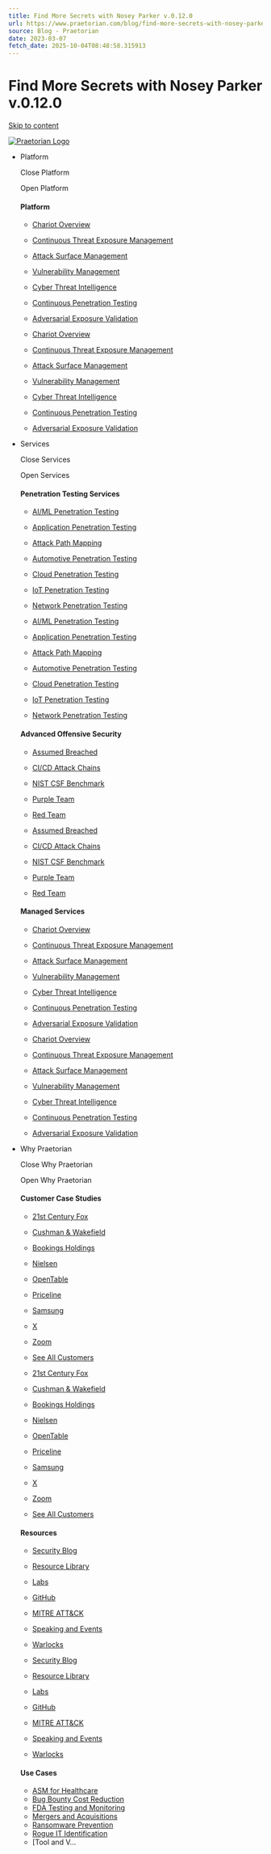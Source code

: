 ```yaml
---
title: Find More Secrets with Nosey Parker v.0.12.0
url: https://www.praetorian.com/blog/find-more-secrets-with-nosey-parker-v-0-12-0/
source: Blog - Praetorian
date: 2023-03-07
fetch_date: 2025-10-04T08:48:58.315913
---
```


# Find More Secrets with Nosey Parker v.0.12.0

[Skip to content](#content)

[![Praetorian Logo](https://www.praetorian.com/wp-content/uploads/2024/05/Praetorian-Logo-white.svg)](https://www.praetorian.com)

* Platform

   Close Platform

   Open Platform

  #### Platform

  + [Chariot Overview](https://www.praetorian.com/chariot/)
  + [Continuous Threat Exposure Management](https://www.praetorian.com/continuous-threat-exposure-management/)
  + [Attack Surface Management](https://www.praetorian.com/chariot/attack-surface-management/)
  + [Vulnerability Management](https://www.praetorian.com/chariot/vulnerability-management/)
  + [Cyber Threat Intelligence](https://www.praetorian.com/chariot/threat-intelligence/)
  + [Continuous Penetration Testing](https://www.praetorian.com/chariot/continuous-red-teaming/)
  + [Adversarial Exposure Validation](https://www.praetorian.com/chariot/breach-attack-simulation/)

  + [Chariot Overview](https://www.praetorian.com/chariot/)
  + [Continuous Threat Exposure Management](https://www.praetorian.com/continuous-threat-exposure-management/)
  + [Attack Surface Management](https://www.praetorian.com/chariot/attack-surface-management/)
  + [Vulnerability Management](https://www.praetorian.com/chariot/vulnerability-management/)
  + [Cyber Threat Intelligence](https://www.praetorian.com/chariot/threat-intelligence/)
  + [Continuous Penetration Testing](https://www.praetorian.com/chariot/continuous-red-teaming/)
  + [Adversarial Exposure Validation](https://www.praetorian.com/chariot/breach-attack-simulation/)
* Services

   Close Services

   Open Services

  #### Penetration Testing Services

  + [AI/ML Penetration Testing](https://www.praetorian.com/services/ai-ml-penetration-testing/)
  + [Application Penetration Testing](https://www.praetorian.com/services/application-penetration-testing/)
  + [Attack Path Mapping](https://www.praetorian.com/chariot/attack-path-mapping/)
  + [Automotive Penetration Testing](https://www.praetorian.com/services/automotive-penetration-testing/)
  + [Cloud Penetration Testing](https://www.praetorian.com/services/cloud-penetration-testing/)
  + [IoT Penetration Testing](https://www.praetorian.com/services/iot-penetration-testing/)
  + [Network Penetration Testing](https://www.praetorian.com/services/network-penetration-testing/)

  + [AI/ML Penetration Testing](https://www.praetorian.com/services/ai-ml-penetration-testing/)
  + [Application Penetration Testing](https://www.praetorian.com/services/application-penetration-testing/)
  + [Attack Path Mapping](https://www.praetorian.com/chariot/attack-path-mapping/)
  + [Automotive Penetration Testing](https://www.praetorian.com/services/automotive-penetration-testing/)
  + [Cloud Penetration Testing](https://www.praetorian.com/services/cloud-penetration-testing/)
  + [IoT Penetration Testing](https://www.praetorian.com/services/iot-penetration-testing/)
  + [Network Penetration Testing](https://www.praetorian.com/services/network-penetration-testing/)

  #### Advanced Offensive Security

  + [Assumed Breached](https://www.praetorian.com/services/assumed-breached-exercise/)
  + [CI/CD Attack Chains](https://www.praetorian.com/services/ci-cd-security-engagement/)
  + [NIST CSF Benchmark](https://www.praetorian.com/services/nist-csf-benchmark/)
  + [Purple Team](https://www.praetorian.com/services/purple-team/)
  + [Red Team](https://www.praetorian.com/services/red-team/)

  + [Assumed Breached](https://www.praetorian.com/services/assumed-breached-exercise/)
  + [CI/CD Attack Chains](https://www.praetorian.com/services/ci-cd-security-engagement/)
  + [NIST CSF Benchmark](https://www.praetorian.com/services/nist-csf-benchmark/)
  + [Purple Team](https://www.praetorian.com/services/purple-team/)
  + [Red Team](https://www.praetorian.com/services/red-team/)

  #### Managed Services

  + [Chariot Overview](https://www.praetorian.com/chariot/)
  + [Continuous Threat Exposure Management](https://www.praetorian.com/continuous-threat-exposure-management/)
  + [Attack Surface Management](https://www.praetorian.com/chariot/attack-surface-management/)
  + [Vulnerability Management](https://www.praetorian.com/chariot/vulnerability-management/)
  + [Cyber Threat Intelligence](https://www.praetorian.com/chariot/threat-intelligence/)
  + [Continuous Penetration Testing](https://www.praetorian.com/chariot/continuous-red-teaming/)
  + [Adversarial Exposure Validation](https://www.praetorian.com/chariot/breach-attack-simulation/)

  + [Chariot Overview](https://www.praetorian.com/chariot/)
  + [Continuous Threat Exposure Management](https://www.praetorian.com/continuous-threat-exposure-management/)
  + [Attack Surface Management](https://www.praetorian.com/chariot/attack-surface-management/)
  + [Vulnerability Management](https://www.praetorian.com/chariot/vulnerability-management/)
  + [Cyber Threat Intelligence](https://www.praetorian.com/chariot/threat-intelligence/)
  + [Continuous Penetration Testing](https://www.praetorian.com/chariot/continuous-red-teaming/)
  + [Adversarial Exposure Validation](https://www.praetorian.com/chariot/breach-attack-simulation/)
* Why Praetorian

   Close Why Praetorian

   Open Why Praetorian

  #### Customer Case Studies

  + [21st Century Fox](https://www.praetorian.com/customers/21st-century-fox/)
  + [Cushman & Wakefield](https://www.praetorian.com/customers/cushman-wakefield/)
  + [Bookings Holdings](https://www.praetorian.com/customers/bookings-holdings/)
  + [Nielsen](https://www.praetorian.com/customers/nielsen/)
  + [OpenTable](https://www.praetorian.com/customers/open-table/)
  + [Priceline](https://www.praetorian.com/customers/priceline/)
  + [Samsung](https://www.praetorian.com/customers/samsung-electronics/)
  + [X](https://www.praetorian.com/customers/x-twitter/)
  + [Zoom](https://www.praetorian.com/customers/zoom-2/)
  + [See All Customers](https://www.praetorian.com/customers/)

  + [21st Century Fox](https://www.praetorian.com/customers/21st-century-fox/)
  + [Cushman & Wakefield](https://www.praetorian.com/customers/cushman-wakefield/)
  + [Bookings Holdings](https://www.praetorian.com/customers/bookings-holdings/)
  + [Nielsen](https://www.praetorian.com/customers/nielsen/)
  + [OpenTable](https://www.praetorian.com/customers/open-table/)
  + [Priceline](https://www.praetorian.com/customers/priceline/)
  + [Samsung](https://www.praetorian.com/customers/samsung-electronics/)
  + [X](https://www.praetorian.com/customers/x-twitter/)
  + [Zoom](https://www.praetorian.com/customers/zoom-2/)
  + [See All Customers](https://www.praetorian.com/customers/)

  #### Resources

  + [Security Blog](https://www.praetorian.com/blog/)
  + [Resource Library](https://www.praetorian.com/resources/)
  + [Labs](https://www.praetorian.com/praetorian-labs/)
  + [GitHub](https://github.com/praetorian-inc/)
  + [MITRE ATT&CK](https://www.praetorian.com/mitre-attack/)
  + [Speaking and Events](https://www.praetorian.com/speaking-and-events/)
  + [Warlocks](https://wherewarlocksstayuplate.com/)

  + [Security Blog](https://www.praetorian.com/blog/)
  + [Resource Library](https://www.praetorian.com/resources/)
  + [Labs](https://www.praetorian.com/praetorian-labs/)
  + [GitHub](https://github.com/praetorian-inc/)
  + [MITRE ATT&CK](https://www.praetorian.com/mitre-attack/)
  + [Speaking and Events](https://www.praetorian.com/speaking-and-events/)
  + [Warlocks](https://wherewarlocksstayuplate.com/)

  #### Use Cases

  + [ASM for Healthcare](https://www.praetorian.com/chariot/attack-surface-management-healthcare/)
  + [Bug Bounty Cost Reduction](https://www.praetorian.com/services/bug-bounty-cost-reduction/)
  + [FDA Testing and Monitoring](https://www.praetorian.com/services/fda-testing-monitoring/)
  + [Mergers and Acquisitions](https://www.praetorian.com/services/mergers-acquisitions/)
  + [Ransomware Prevention](https://www.praetorian.com/services/ransomware-prevention/)
  + [Rogue IT Identification](https://www.praetorian.com/services/rogue-it-identification/)
  + [Tool and V...